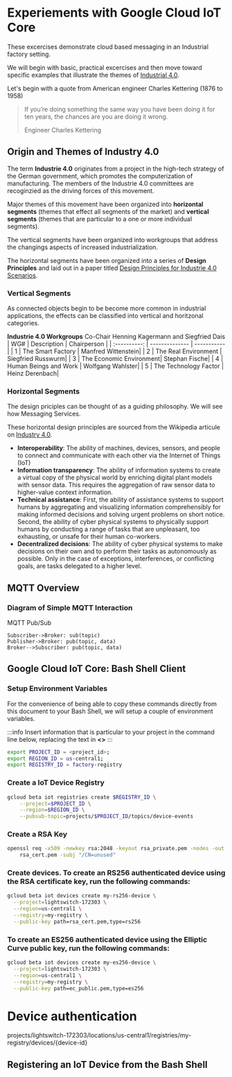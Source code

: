# Experiements with Google Cloud IoT Core

These excercises demonstrate cloud based messaging in an Industrial factory setting.

We will begin with basic, practical excercises and then move toward specific examples that illustrate the themes of [Industrial 4.0](https://en.wikipedia.org/wiki/Industry_4.0).

Let's begin with a quote from American engineer Charles Kettering (1876 to 1958)

> If you’re doing something the same way you have been doing
> it for ten years, the chances are you are doing it wrong.
>
> Engineer Charles Kettering


## Origin and Themes of Industry 4.0

The term **Industrie 4.0** originates from a project in the high-tech strategy of the German government, which promotes the computerization of manufacturing. The members of the Industrie 4.0 committees are recoginzied as the driving forces of this movement.

Major themes of this movement have been organized into **horizontal segments** (themes that effect all segments of the market) and **vertical segments** (themes that are particular to a one or more individual segments).

The vertical segments have been organized into workgroups that address the changings aspects of increased industrialization.

The horizontal segments have been organized into a series of **Design Principles** and laid out in a paper titled [Design Principles for Industrie 4.0 Scenarios](http://ieeexplore.ieee.org/document/7427673/?arnumber=7427673&newsearch=true&queryText=industrie%204.0%20design%20principles).

### Vertical Segments

As connected objects begin to be become more common in industrial applications, the effects can be classified into vertical and horitzonal categories.

**Industrie 4.0 Workgroups**
Co-Chair Henning Kagermann and Siegfried Dais
| WG# | Description    | Chairperson |
| :----------: | -------------- | ----------- |
| 1 | The Smart Factory       | Manfred Wittenstein|
| 2 | The Real Environment    | Siegfried Russwurm|
| 3 | The Economic Environment| Stephan Fische|
| 4 | Human Beings and Work   | Wolfgang Wahlster|
| 5 | The Technology Factor   | Heinz Derenbach|

### Horizontal Segments

The design priciples can be thought of as a guiding philosophy. We will see how Messaging Services.

These horizontal design principles are sourced from the Wikipedia articule on [Industry 4.0](https://en.wikipedia.org/wiki/Industry_4.0#Design_principles).

- **Interoperability**: The ability of machines, devices, sensors, and people to connect and communicate with each other via the Internet of Things (IoT)
- **Information transparency**: The ability of information systems to create a virtual copy of the physical world by enriching digital plant models with sensor data. This requires the aggregation of raw sensor data to higher-value context information.
- **Technical assistance**: First, the ability of assistance systems to support humans by aggregating and visualizing information comprehensibly for making informed decisions and solving urgent problems on short notice. Second, the ability of cyber physical systems to physically support humans by conducting a range of tasks that are unpleasant, too exhausting, or unsafe for their human co-workers.
- **Decentralized decisions**: The ability of cyber physical systems to make decisions on their own and to perform their tasks as autonomously as possible. Only in the case of exceptions, interferences, or conflicting goals, are tasks delegated to a higher level.


## MQTT Overview

### Diagram of Simple MQTT Interaction
MQTT Pub/Sub

```sequence
Subscriber->Broker: sub(topic)
Publisher->Broker: pub(topic, data)
Broker-->Subscriber: pub(topic, data)

```

## Google Cloud IoT Core: Bash Shell Client

### Setup Environment Variables
For the convenience of being able to copy these commands directly from this document to your Bash Shell, we will setup a couple of environment variables.

:::info
Insert information that is particular to your project in the command line below, replacing the text in **<>**
:::

``` bash
export PROJECT_ID = <project_id>;
export REGION_ID = us-central1;
export REGISTRY_ID = factory-registry

```

### Create a IoT Device Registry

``` bash
gcloud beta iot registries create $REGISTRY_ID \
    --project=$PROJECT_ID \
    --region=$REGION_ID \
    --pubsub-topic=projects/$PROJECT_ID/topics/device-events
```

### Create a RSA Key
``` bash
openssl req -x509 -newkey rsa:2048 -keyout rsa_private.pem -nodes -out \
    rsa_cert.pem -subj "/CN=unused"
```

### Create devices. To create an RS256 authenticated device using the RSA certificate key, run the following commands:
``` bash
gcloud beta iot devices create my-rs256-device \
  --project=lightswitch-172303 \
  --region=us-central1 \
  --registry=my-registry \
  --public-key path=rsa_cert.pem,type=rs256
```

### To create an ES256 authenticated device using the Elliptic Curve public key, run the following commands:
``` bash
gcloud beta iot devices create my-es256-device \
  --project=lightswitch-172303 \
  --region=us-central1 \
  --registry=my-registry \
  --public-key path=ec_public.pem,type=es256
```

# Device authentication
projects/lightswitch-172303/locations/us-central1/registries/my-registry/devices/{device-id}
## Registering an IoT Device from the Bash Shell

